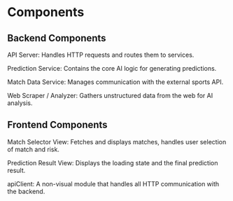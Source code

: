 # Components

## Backend Components

API Server: Handles HTTP requests and routes them to services.

Prediction Service: Contains the core AI logic for generating predictions.

Match Data Service: Manages communication with the external sports API.

Web Scraper / Analyzer: Gathers unstructured data from the web for AI analysis.

## Frontend Components

Match Selector View: Fetches and displays matches, handles user selection of match and risk.

Prediction Result View: Displays the loading state and the final prediction result.

apiClient: A non-visual module that handles all HTTP communication with the backend.